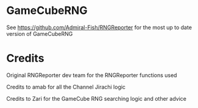 # GameCubeRNG
See https://github.com/Admiral-Fish/RNGReporter for the most up to date version of GameCubeRNG

# Credits
Original RNGReporter dev team for the RNGReporter functions used

Credits to amab for all the Channel Jirachi logic 

Credits to Zari for the GameCube RNG searching logic and other advice
